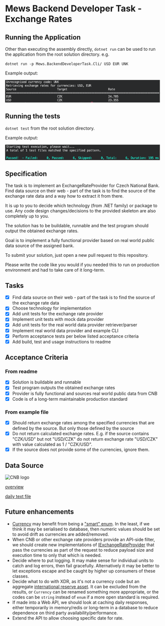# Mews Backend Developer Task - Exchange Rates

## Running the Application

Other than executing the assembly directly, `dotnet run` can be used to run the application from the root solution directory. e.g.

```
dotnet run -p Mews.BackendDeveloperTask.Cli/ USD EUR UNK
```

Example output:

![example-output](example-output.png)

## Running the tests

`dotnet test` from the root solution directory.

Example output:

![example-test-output](example-test-output.png)

## Specification

The task is to implement an ExchangeRateProvider for Czech National Bank. Find data source on their web - part of the task is to find the source of the exchange rate data and a way how to extract it from there.

It is up to you to decide which technology (from .NET family) or package to use. Any code design changes/decisions to the provided skeleton are also completely up to you.

The solution has to be buildable, runnable and the test program should output the obtained exchange rates.

Goal is to implement a fully functional provider based on real world public data source of the assigned bank.

To submit your solution, just open a new pull request to this repository.

Please write the code like you would if you needed this to run on production environment and had to take care of it long-term.

## Tasks

- [x] Find data source on their web - part of the task is to find the source of the exchange rate data
- [x] Choose technology for implementation
- [x] Add unit tests for the exchange rate provider
- [x] Implement unit tests with mock data provider
- [x] Add unit tests for the real world data provider retriever/parser
- [x] Implement real world data provider and example CLI
- [x] Perform acceptance tests per below listed acceptance criteria
- [x] Add build, test and usage instructions to readme

## Acceptance Criteria

### From readme

- [x] Solution is buildable and runnable
- [x] Test program outputs the obtained exchange rates
- [x] Provider is fully functional and sources real world public data from CNB
- [x] Code is of a long-term maintainable production standard

### From example file

- [x] Should return exchange rates among the specified currencies that are defined by the source. But only those defined by the source
- [x] Do not return calculated exchange rates. E.g. if the source contains "CZK/USD" but not "USD/CZK" do not return exchange rate "USD/CZK" with value calculated as 1 / "CZK/USD". 
- [x] If the source does not provide some of the currencies, ignore them.

## Data Source

<img alt="CNB logo" src="https://www.cnb.cz/export/system/modules/cz.nelasoft.opencms.cnb/resources/img/LOGO-2RA_RGB.svg" width="200px" />

[overview](https://www.cnb.cz/en/financial-markets/foreign-exchange-market/central-bank-exchange-rate-fixing/central-bank-exchange-rate-fixing/)

[daily text file](https://www.cnb.cz/en/financial-markets/foreign-exchange-market/central-bank-exchange-rate-fixing/central-bank-exchange-rate-fixing/daily.txt)

## Future enhancements

- [Currency](./Mews.BackendDeveloperTask.ExchangeRates/Currency.cs) may benefit from being a ["smart" enum](https://codeblog.jonskeet.uk/2006/01/05/classenum/). In the least, if we think it may be serialised to database, then numeric values should be set to avoid drift as currencies are added/removed.
- When CNB or other exchange rate providers provide an API-side filter, we should create new implementations of [IExchangeRateProvider](./Mews.BackendDeveloperTask.ExchangeRates/IExchangeRateProvider.cs) that pass the currencies as part of the request to reduce payload size and execution time to only that which is needed.
- Decide where to put logging.  It may make sense for individual units to catch and log errors, then fail gracefully. Alternatively it may be better to let exceptions escape and be caught by higher up consumers of these classes.
- Decide what to do with XDR, as it's not a currency code but an aggregate [international reserve asset](https://www.imf.org/en/About/Factsheets/Sheets/2016/08/01/14/51/Special-Drawing-Right-SDR). It can be excluded from the results, or `Currency` can be renamed something more appropriate, or the codes can be `string` instead of `enum` if a more open standard is required.
- If made into a Web API, we should look at caching daily responses, either temporarily in memory/redis or long-term in a database to reduce dependence on third party availability/performance.
- Extend the API to allow choosing specific date for rate.
